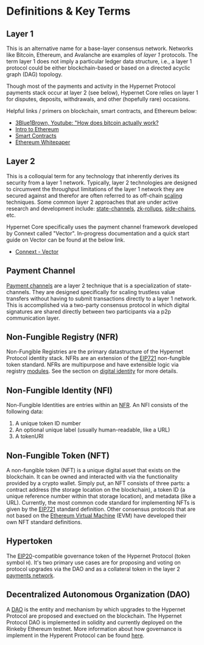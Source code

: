 # Definitions & Key Terms

## **Layer 1**

This is an alternative name for a base-layer consensus network. Networks like Bitcoin, Ethereum, and Avalanche are examples of *layer 1* protocols. 
The term layer 1 does not imply a particular ledger data structure, i.e., a layer 1 protocol could be either blockchain-based or based on a 
directed acyclic graph (DAG) topology. 

Though most of the payments and activity in the Hypernet Protocol payments stack occur at layer 2 (see below), Hypernet Core relies on layer 1 for 
disputes, deposits, withdrawals, and other (hopefully rare) occasions.

Helpful links / primers on blockchain, smart contracts, and Ethereum below:

- [3Blue1Brown, Youtube: "How does bitcoin actually work?](https://www.youtube.com/watch?v=bBC-nXj3Ng4&t=3s)
- [Intro to Ethereum](https://ethereum.org/en/developers/docs/intro-to-ethereum/)
- [Smart Contracts](https://ethereum.org/en/developers/docs/smart-contracts/)
- [Ethereum Whitepaper](https://ethereum.org/en/whitepaper/)

## **Layer 2**

This is a colloquial term for any technology that inherently derives its security from a layer 1 network. Typically, layer 2 technologies are designed to circumvent
the throughput limitations of the layer 1 network they are secured against and therefor are often referred to as off-chain [scaling](https://ethereum.org/en/developers/docs/scaling/) 
techniques. Some common layer 2 approaches that are under active research and development include: [state-channels](https://ethereum.org/en/developers/docs/scaling/state-channels/), 
[zk-rollups](https://ethereum.org/en/developers/docs/scaling/layer-2-rollups/#zk-video), [side-chains](https://ethereum.org/en/developers/docs/scaling/sidechains/#top), etc.

Hypernet Core specifically uses the payment channel framework developed by Connext called "Vector". In-progress documentation and a quick start guide on 
Vector can be found at the below link.

- [Connext - Vector](https://github.com/connext/vector)

## **Payment Channel**

[Payment channels](https://dl.acm.org/doi/pdf/10.1145/3243734.3243856?casa_token=ySJOdlwgPCcAAAAA%3AnkfO9uHl7fZ-c7C0_L3xrQSHhujnqNIJgtkB7Gt2yE6MZV9145qbyHsGHQaSV1NGZBNousWk-wQ) 
are a layer 2 technique that is a specialization of state-channels. They are designed specifically for scaling trustless value transfers without having to submit 
transactions directly to a layer 1 network. This is accomplished via a two-party consensus protocol in which digital signatures are shared directly between two
participants via a p2p communication layer. 

## Non-Fungible Registry (NFR)

Non-Fungible Registries are the primary datastructure of the Hypernet Protocol identity stack. NFRs are an extension of the [EIP721](https://eips.ethereum.org/EIPS/eip-721) 
non-fungible token standard. NFRs are multipurpose and have extensible logic via registry [modules](/packages/contracts/contracts/modules/README.md). See the section on 
[digital identity](/packages/contracts/contracts/identity/README.md) for more details. 

## Non-Fungible Identity (NFI)

Non-Fungible Identities are entries within an [NFR](/documentation/gitbook/difinitions-and-key-terms.md). An NFI consists of the following data:

1. A unique token ID number
2. An optional unique label (usually human-readable, like a URL)
3. A tokenURI

## Non-Fungible Token (NFT)

A non-fungible token (NFT) is a unique digital asset that exists on the blockchain. It can be owned and interacted with via the functionality provided by a crypto wallet. 
Simply put, an NFT consists of three parts: a contract address (the storage location on the blockchain), a token ID (a unique reference number within that storage location), 
and metadata (like a URL). Currently, the most common code standard for implementing NFTs is given by the [EIP721](https://eips.ethereum.org/EIPS/eip-721) standard definition.
Other consensus protocols that are not based on the [Ethereum Virtual Machine](https://ethereum.org/en/developers/docs/evm/) (EVM) have developed their own NFT standard definitions. 

## Hypertoken

The [EIP20](https://eips.ethereum.org/EIPS/eip-20)-compatible governance token of the Hypernet Protocol (token symbol `H`). It's two primary use cases are for proposing and voting on 
protocol upgrades via the DAO and as a collateral token in the layer 2 [payments network](/documentation/gitbook/digital-payments.md).

## Decentralized Autonomous Organization (DAO)

A [DAO](https://en.wikipedia.org/wiki/Decentralized_autonomous_organization) is the entity and mechanism by which upgrades to the Hypernet Protocol are proposed and exectued on the 
blockchain. The Hypernet Protocol DAO is implemented in solidity and currently deployed on the Rinkeby Ethereum testnet. More information about how governance is implement in the 
Hyperent Protocol can be found [here](/packages/contracts/contracts/governance/README.md). 